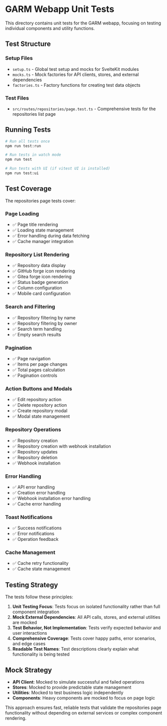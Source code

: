 # GARM Webapp Unit Tests

This directory contains unit tests for the GARM webapp, focusing on testing individual components and utility functions.

## Test Structure

### Setup Files
- `setup.ts` - Global test setup and mocks for SvelteKit modules
- `mocks.ts` - Mock factories for API clients, stores, and external dependencies
- `factories.ts` - Factory functions for creating test data objects

### Test Files
- `src/routes/repositories/page.test.ts` - Comprehensive tests for the repositories list page

## Running Tests

```bash
# Run all tests once
npm run test:run

# Run tests in watch mode
npm run test

# Run tests with UI (if vitest UI is installed)
npm run test:ui
```

## Test Coverage

The repositories page tests cover:

### Page Loading
- ✅ Page title rendering
- ✅ Loading state management
- ✅ Error handling during data fetching
- ✅ Cache manager integration

### Repository List Rendering
- ✅ Repository data display
- ✅ GitHub forge icon rendering
- ✅ Gitea forge icon rendering
- ✅ Status badge generation
- ✅ Column configuration
- ✅ Mobile card configuration

### Search and Filtering
- ✅ Repository filtering by name
- ✅ Repository filtering by owner
- ✅ Search term handling
- ✅ Empty search results

### Pagination
- ✅ Page navigation
- ✅ Items per page changes
- ✅ Total pages calculation
- ✅ Pagination controls

### Action Buttons and Modals
- ✅ Edit repository action
- ✅ Delete repository action
- ✅ Create repository modal
- ✅ Modal state management

### Repository Operations
- ✅ Repository creation
- ✅ Repository creation with webhook installation
- ✅ Repository updates
- ✅ Repository deletion
- ✅ Webhook installation

### Error Handling
- ✅ API error handling
- ✅ Creation error handling
- ✅ Webhook installation error handling
- ✅ Cache error handling

### Toast Notifications
- ✅ Success notifications
- ✅ Error notifications
- ✅ Operation feedback

### Cache Management
- ✅ Cache retry functionality
- ✅ Cache state management

## Testing Strategy

The tests follow these principles:

1. **Unit Testing Focus**: Tests focus on isolated functionality rather than full component integration
2. **Mock External Dependencies**: All API calls, stores, and external utilities are mocked
3. **Test Behavior, Not Implementation**: Tests verify expected behavior and user interactions
4. **Comprehensive Coverage**: Tests cover happy paths, error scenarios, and edge cases
5. **Readable Test Names**: Test descriptions clearly explain what functionality is being tested

## Mock Strategy

- **API Client**: Mocked to simulate successful and failed operations
- **Stores**: Mocked to provide predictable state management
- **Utilities**: Mocked to test business logic independently
- **Components**: Heavy components are mocked to focus on page logic

This approach ensures fast, reliable tests that validate the repositories page functionality without depending on external services or complex component rendering.